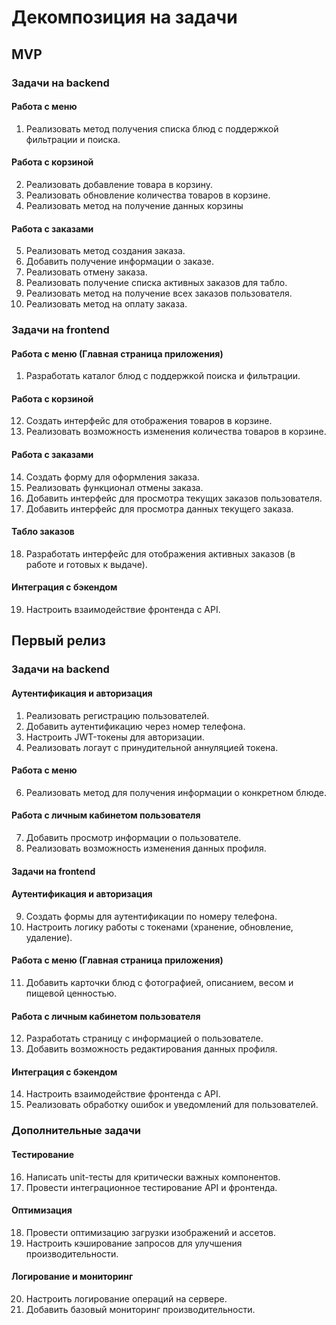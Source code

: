 # Декомпозиция на задачи

## MVP

### Задачи на backend

#### Работа с меню
1. Реализовать метод получения списка блюд с поддержкой фильтрации и поиска.
#### Работа с корзиной
2. Реализовать добавление товара в корзину.
3. Реализовать обновление количества товаров в корзине.
4. Реализовать метод на получение данных корзины
#### Работа с заказами
5. Реализовать метод создания заказа.
6. Добавить получение информации о заказе.
7. Реализовать отмену заказа.
8. Реализовать получение списка активных заказов для табло.
9. Реализовать метод на получение всех заказов пользователя.
10. Реализовать метод на оплату заказа.

### Задачи на frontend

#### Работа с меню (Главная страница приложения)
1. Разработать каталог блюд с поддержкой поиска и фильтрации.
#### Работа с корзиной
12. Создать интерфейс для отображения товаров в корзине.
13. Реализовать возможность изменения количества товаров в корзине.
#### Работа с заказами
14. Создать форму для оформления заказа.
15. Реализовать функционал отмены заказа.
16. Добавить интерфейс для просмотра текущих заказов пользователя.
17. Добавить интерфейс для просмотра данных текущего заказа.
#### Табло заказов
18. Разработать интерфейс для отображения активных заказов (в работе и готовых к выдаче).
#### Интеграция с бэкендом
19. Настроить взаимодействие фронтенда с API.

## Первый релиз

### Задачи на backend

#### Аутентификация и авторизация
1. Реализовать регистрацию пользователей.
2. Добавить аутентификацию через номер телефона.
3. Настроить JWT-токены для авторизации.
4. Реализовать логаут с принудительной аннуляцией токена.
#### Работа с меню
6. Реализовать метод для получения информации о конкретном блюде.
#### Работа с личным кабинетом пользователя
7. Добавить просмотр информации о пользователе.
8. Реализовать возможность изменения данных профиля.
 
#### Задачи на frontend
 
#### Аутентификация и авторизация
9. Создать формы для аутентификации по номеру телефона.
10. Настроить логику работы с токенами (хранение, обновление, удаление).
#### Работа с меню (Главная страница приложения)
11. Добавить карточки блюд с фотографией, описанием, весом и пищевой ценностью.
#### Работа с личным кабинетом пользователя
12. Разработать страницу с информацией о пользователе.
13. Добавить возможность редактирования данных профиля.
#### Интеграция с бэкендом
14. Настроить взаимодействие фронтенда с API.
15. Реализовать обработку ошибок и уведомлений для пользователей.

### Дополнительные задачи

#### Тестирование
16. Написать unit-тесты для критически важных компонентов.
17. Провести интеграционное тестирование API и фронтенда.
#### Оптимизация
18. Провести оптимизацию загрузки изображений и ассетов.
19. Настроить кэширование запросов для улучшения производительности.
#### Логирование и мониторинг
20. Настроить логирование операций на сервере.
21. Добавить базовый мониторинг производительности.
